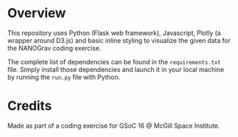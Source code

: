 Overview
========

This repository uses Python (Flask web framework), Javascript, Plotly (a wrapper around D3.js) and basic inline styling to visualize the given data for the NANOGrav coding exercise.

The complete list of dependencies can be found in the <code>requirements.txt</code> file. Simply install those dependencies and launch it in your local machine by running the <code>run.py</code> file with Python.

Credits
=======

Made as part of a coding exercise for GSoC 16 @ McGill Space Institute.
